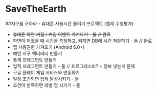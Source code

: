 # SaveTheEarth
##지구를 구하라 - 휴대폰 사용시간 줄이기 프로젝트 (앱제 수행평가)

- ~~휴대폰 화면 꺼짐 / 켜짐 이벤트 가져오기 - 둘 // 완료~~
- 화면이 꺼졌을 때 시간을 측정하고, 켜지면 DB에 시간 저장하기 - 둘 // 완료
- 앱 사용권한 가져오기 (Android 6.0+)
- 메인 지구 액티비티 만들기
- 통계 프레그먼트 만들기
- 업적 프레그먼트 만들기 - 둘 // 프로그레스바? + 정보 넣는게 문제
- 구글 플레이 게임 서비스와 연동하기
- 일정 조건되면 업적 달성시키기 - 둘
- 조건이 만족하면 레벨 업 시키기 - 둘